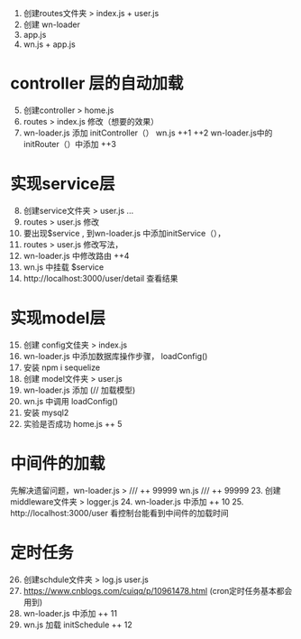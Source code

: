 1. 创建routes文件夹 > index.js + user.js
2. 创建 wn-loader
3. app.js
4. wn.js + app.js

# controller 层的自动加载
5. 创建controller  > home.js 
6. routes > index.js 修改（想要的效果）
7. wn-loader.js 添加  initController（）     wn.js ++1   ++2   wn-loader.js中的initRouter（）中添加 ++3 

# 实现service层
8. 创建service文件夹 > user.js ...
9. routes > user.js 修改
10. 要出现$service , 到wn-loader.js 中添加initService（）， 
11. routes > user.js 修改写法，
12. wn-loader.js 中修改路由 ++4
13. wn.js 中挂载 $service
14. http://localhost:3000/user/detail 查看结果


# 实现model层
15. 创建 config文佳夹  > index.js
16. wn-loader.js 中添加数据库操作步骤， loadConfig()
17. 安装 npm i sequelize
18. 创建 model文件夹 > user.js
19. wn-loader.js 添加  (// 加载模型)
20. wn.js 中调用 loadConfig()
21. 安装 mysql2
22. 实验是否成功 home.js  ++ 5    


# 中间件的加载
先解决遗留问题，wn-loader.js > /// ++ 99999
wn.js /// ++ 99999
23. 创建middleware文件夹 > logger.js
24. wn-loader.js 中添加 ++ 10
25. http://localhost:3000/user  看控制台能看到中间件的加载时间



# 定时任务
26. 创建schdule文件夹 > log.js   user.js
27. https://www.cnblogs.com/cuiqq/p/10961478.html (cron定时任务基本都会用到)
28. wn-loader.js 中添加 ++ 11
29. wn.js 加载 initSchedule  ++ 12
